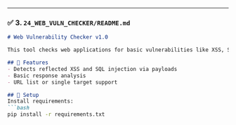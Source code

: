 
---

### ✅ 3. `24_WEB_VULN_CHECKER/README.md`

```markdown
# Web Vulnerability Checker v1.0

This tool checks web applications for basic vulnerabilities like XSS, SQLi, and open redirects.

## 🧪 Features
- Detects reflected XSS and SQL injection via payloads
- Basic response analysis
- URL list or single target support

## 🔧 Setup
Install requirements:
```bash
pip install -r requirements.txt
